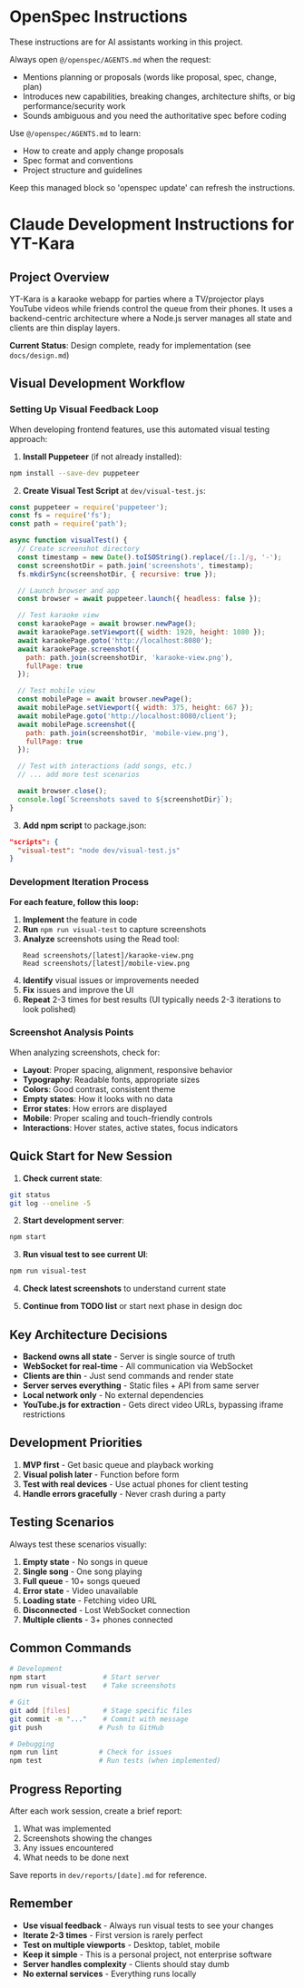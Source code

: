 <!-- OPENSPEC:START -->
# OpenSpec Instructions

These instructions are for AI assistants working in this project.

Always open `@/openspec/AGENTS.md` when the request:
- Mentions planning or proposals (words like proposal, spec, change, plan)
- Introduces new capabilities, breaking changes, architecture shifts, or big performance/security work
- Sounds ambiguous and you need the authoritative spec before coding

Use `@/openspec/AGENTS.md` to learn:
- How to create and apply change proposals
- Spec format and conventions
- Project structure and guidelines

Keep this managed block so 'openspec update' can refresh the instructions.

<!-- OPENSPEC:END -->

# Claude Development Instructions for YT-Kara

## Project Overview
YT-Kara is a karaoke webapp for parties where a TV/projector plays YouTube videos while friends control the queue from their phones. It uses a backend-centric architecture where a Node.js server manages all state and clients are thin display layers.

**Current Status**: Design complete, ready for implementation (see `docs/design.md`)

## Visual Development Workflow

### Setting Up Visual Feedback Loop
When developing frontend features, use this automated visual testing approach:

1. **Install Puppeteer** (if not already installed):
```bash
npm install --save-dev puppeteer
```

2. **Create Visual Test Script** at `dev/visual-test.js`:
```javascript
const puppeteer = require('puppeteer');
const fs = require('fs');
const path = require('path');

async function visualTest() {
  // Create screenshot directory
  const timestamp = new Date().toISOString().replace(/[:.]/g, '-');
  const screenshotDir = path.join('screenshots', timestamp);
  fs.mkdirSync(screenshotDir, { recursive: true });

  // Launch browser and app
  const browser = await puppeteer.launch({ headless: false });

  // Test karaoke view
  const karaokePage = await browser.newPage();
  await karaokePage.setViewport({ width: 1920, height: 1080 });
  await karaokePage.goto('http://localhost:8080');
  await karaokePage.screenshot({
    path: path.join(screenshotDir, 'karaoke-view.png'),
    fullPage: true
  });

  // Test mobile view
  const mobilePage = await browser.newPage();
  await mobilePage.setViewport({ width: 375, height: 667 });
  await mobilePage.goto('http://localhost:8080/client');
  await mobilePage.screenshot({
    path: path.join(screenshotDir, 'mobile-view.png'),
    fullPage: true
  });

  // Test with interactions (add songs, etc.)
  // ... add more test scenarios

  await browser.close();
  console.log(`Screenshots saved to ${screenshotDir}`);
}
```

3. **Add npm script** to package.json:
```json
"scripts": {
  "visual-test": "node dev/visual-test.js"
}
```

### Development Iteration Process

**For each feature, follow this loop:**

1. **Implement** the feature in code
2. **Run** `npm run visual-test` to capture screenshots
3. **Analyze** screenshots using the Read tool:
   ```
   Read screenshots/[latest]/karaoke-view.png
   Read screenshots/[latest]/mobile-view.png
   ```
4. **Identify** visual issues or improvements needed
5. **Fix** issues and improve the UI
6. **Repeat** 2-3 times for best results (UI typically needs 2-3 iterations to look polished)

### Screenshot Analysis Points

When analyzing screenshots, check for:
- **Layout**: Proper spacing, alignment, responsive behavior
- **Typography**: Readable fonts, appropriate sizes
- **Colors**: Good contrast, consistent theme
- **Empty states**: How it looks with no data
- **Error states**: How errors are displayed
- **Mobile**: Proper scaling and touch-friendly controls
- **Interactions**: Hover states, active states, focus indicators

## Quick Start for New Session

1. **Check current state**:
```bash
git status
git log --oneline -5
```

2. **Start development server**:
```bash
npm start
```

3. **Run visual test to see current UI**:
```bash
npm run visual-test
```

4. **Check latest screenshots** to understand current state

5. **Continue from TODO list** or start next phase in design doc

## Key Architecture Decisions

- **Backend owns all state** - Server is single source of truth
- **WebSocket for real-time** - All communication via WebSocket
- **Clients are thin** - Just send commands and render state
- **Server serves everything** - Static files + API from same server
- **Local network only** - No external dependencies
- **YouTube.js for extraction** - Gets direct video URLs, bypassing iframe restrictions

## Development Priorities

1. **MVP first** - Get basic queue and playback working
2. **Visual polish later** - Function before form
3. **Test with real devices** - Use actual phones for client testing
4. **Handle errors gracefully** - Never crash during a party

## Testing Scenarios

Always test these scenarios visually:

1. **Empty state** - No songs in queue
2. **Single song** - One song playing
3. **Full queue** - 10+ songs queued
4. **Error state** - Video unavailable
5. **Loading state** - Fetching video URL
6. **Disconnected** - Lost WebSocket connection
7. **Multiple clients** - 3+ phones connected

## Common Commands

```bash
# Development
npm start              # Start server
npm run visual-test    # Take screenshots

# Git
git add [files]        # Stage specific files
git commit -m "..."    # Commit with message
git push              # Push to GitHub

# Debugging
npm run lint          # Check for issues
npm test              # Run tests (when implemented)
```

## Progress Reporting

After each work session, create a brief report:

1. What was implemented
2. Screenshots showing the changes
3. Any issues encountered
4. What needs to be done next

Save reports in `dev/reports/[date].md` for reference.

## Remember

- **Use visual feedback** - Always run visual tests to see your changes
- **Iterate 2-3 times** - First version is rarely perfect
- **Test on multiple viewports** - Desktop, tablet, mobile
- **Keep it simple** - This is a personal project, not enterprise software
- **Server handles complexity** - Clients should stay dumb
- **No external services** - Everything runs locally